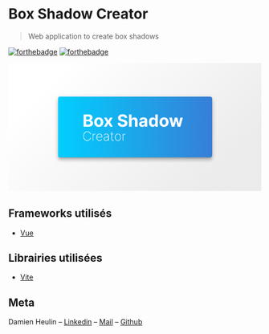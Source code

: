 # Box Shadow Creator

> Web application to create box shadows

[![forthebadge](https://forthebadge.com/images/badges/built-with-love.svg)](https://forthebadge.com) [![forthebadge](https://forthebadge.com/images/badges/made-with-vue.svg)](https://forthebadge.com)

![Box Shadow Creator logo](./docs/box-shadow-creator-logo.png)

## Frameworks utilisés

- [Vue](https://v3.vuejs.org/)

## Librairies utilisées

- [Vite](https://vitejs.dev/)

## Meta

Damien Heulin – [Linkedin](https://www.linkedin.com/in/damien-heulin/) – [Mail](mailto:damienheulin87@gmail.com) – [Github](https://github.com/damien-hl)
